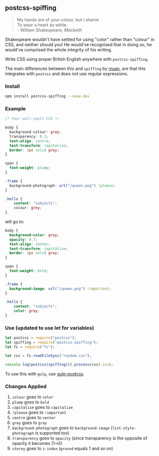 postcss-spiffing
---
> My hands are of your colour, but I shame<br>
To wear a heart so white.<br>
\- William Shakespeare, *Macbeth*

Shakespeare wouldn't have settled for using "color" rather than "colour" in CSS, and neither should you! He would've recognised that in doing so, he would've comprised the whole integrity of his writing.

Write CSS using proper British English anywhere with `postcss-spiffing`.

The main differences between this and `spiffing` by [muan](https://github.com/muan), are that this integrates with `postcss` and does not use regular expressions.

### Install
```bash
npm install postcss-spiffing --save-dev
```

### Example
```css
/* Your well-spelt CSS */

body {
  background-colour: grey;
  transparency: 0.3;
  text-align: centre;
  text-transform: capitalise;
  border: 1px solid grey;
}

span {
  font-weight: plump;
}

.frame {
  background-photograph: url("/queen.png") !please;
}

.hello {
	content: "subjects";
	colour: grey;
}
```

will go to:

```css
body {
  background-color: gray;
  opacity: 0.7;
  text-align: center;
  text-transform: capitalize;
  border: 1px solid gray;
}

span {
  font-weight: bold;
}

.frame {
  background-image: url("/queen.png") !important;
}

.hello {
	content: "subjects";
	color: gray;
}
```

### Use (updated to use let for variables)
```js
let postcss = require("postcss");
let spiffing = require("postcss-spiffing");
let fs = require("fs");

let css = fs.readFileSync("random.css");

console.log(postcss(spiffing()).process(css).css);
```

To use this with `gulp`, use [gulp-postcss](https://github.com/w0rm/gulp-postcss).

### Changes Applied
1. `colour` goes to `color`
2. `plump` goes to `bold`
3. `capitalise` goes to `capitalize`
4. `!please` goes to `!important`
5. `centre` goes to `center`
6. `grey` goes to `gray`
7. `background-photograph` goes to `background-image` (`list-style-photograph` is supported too)
8. `transparency` goes to `opacity` (since transparency is the opposite of opacity it becomes (1-n))
9. `storey` goes to `z-index` (`ground` equals 1 and so on)

